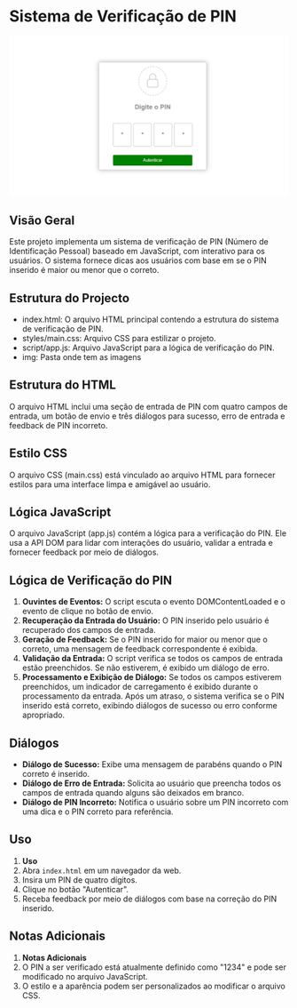 <h1>Sistema de Verificação de PIN</h1> 

<img src="src/img/mypin.PNG" /> 

<h2>Visão Geral</h2>

<p>Este projeto implementa um sistema de verificação de PIN (Número de Identificação Pessoal) baseado em JavaScript, com interativo para os usuários. O sistema fornece dicas aos usuários com base em se o PIN inserido é maior ou menor que o correto.</p>  

<h2>Estrutura do Projecto</h2> 
<ul>
    <li>index.html: O arquivo HTML principal contendo a estrutura do sistema de verificação de PIN.</li>
    <li>styles/main.css: Arquivo CSS para estilizar o projeto.</li> 
    <li>script/app.js: Arquivo JavaScript para a lógica de verificação do PIN.</li> 
    <li>img: Pasta onde tem as imagens</li> 
</ul> 

<h2>Estrutura do HTML</h2>

<p>O arquivo HTML inclui uma seção de entrada de PIN com quatro campos de entrada, um botão de envio e três diálogos para sucesso, erro de entrada e feedback de PIN incorreto.</p> 

<h2>Estilo CSS</h2>

<p>O arquivo CSS (main.css) está vinculado ao arquivo HTML para fornecer estilos para uma interface limpa e amigável ao usuário.</p> 


<h2>Lógica JavaScript</h2>

<p>O arquivo JavaScript (app.js) contém a lógica para a verificação do PIN. Ele usa a API DOM para lidar com interações do usuário, validar a entrada e fornecer feedback por meio de diálogos.</p> 

<h2>Lógica de Verificação do PIN</h2> 
<ol>
  <li><strong>Ouvintes de Eventos:</strong> O script escuta o evento DOMContentLoaded e o evento de clique no botão de envio.</li>
  <li><strong>Recuperação da Entrada do Usuário:</strong> O PIN inserido pelo usuário é recuperado dos campos de entrada.</li>
  <li><strong>Geração de Feedback:</strong> Se o PIN inserido for maior ou menor que o correto, uma mensagem de feedback correspondente é exibida.</li>
  <li><strong>Validação da Entrada:</strong> O script verifica se todos os campos de entrada estão preenchidos. Se não estiverem, é exibido um diálogo de erro.</li>
  <li><strong>Processamento e Exibição de Diálogo:</strong> Se todos os campos estiverem preenchidos, um indicador de carregamento é exibido durante o processamento da entrada. Após um atraso, o sistema verifica se o PIN inserido está correto, exibindo diálogos de sucesso ou erro conforme apropriado.</li>
</ol>

<h2>
  Diálogos

</h2>
<ul>
  <li><strong>Diálogo de Sucesso:</strong> Exibe uma mensagem de parabéns quando o PIN correto é inserido.</li>
  <li><strong>Diálogo de Erro de Entrada:</strong> Solicita ao usuário que preencha todos os campos de entrada quando alguns são deixados em branco.</li>
  <li><strong>Diálogo de PIN Incorreto:</strong> Notifica o usuário sobre um PIN incorreto com uma dica e o PIN correto para referência.</li>
</ul> 

<h2>Uso</h2> 

<ol>
  <li><strong>Uso</strong></li>
  <li>Abra <code>index.html</code> em um navegador da web.</li>
  <li>Insira um PIN de quatro dígitos.</li>
  <li>Clique no botão "Autenticar".</li>
  <li>Receba feedback por meio de diálogos com base na correção do PIN inserido.</li>
</ol>

<h2>Notas Adicionais</h2> 
<ol>
  <li><strong>Notas Adicionais</strong></li>
  <li>O PIN a ser verificado está atualmente definido como "1234" e pode ser modificado no arquivo JavaScript.</li>
  <li>O estilo e a aparência podem ser personalizados ao modificar o arquivo CSS.</li>
</ol>

<p></p>


